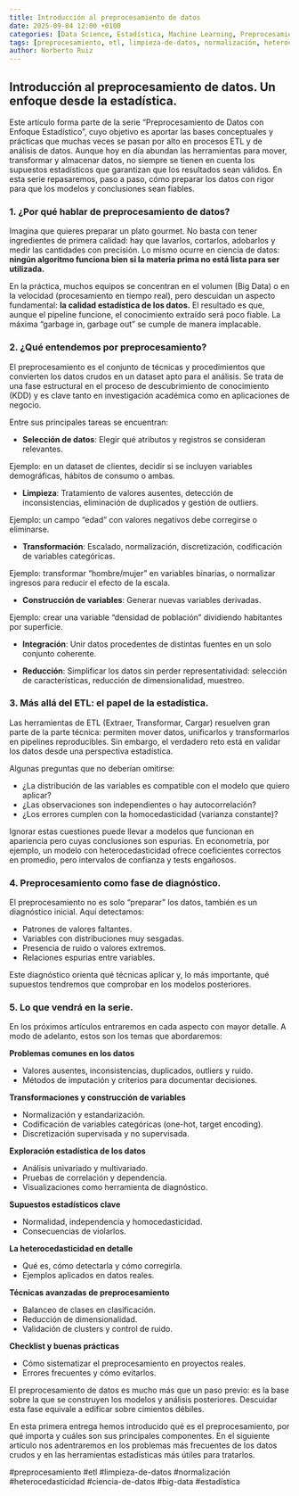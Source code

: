 ```yaml
---
title: Introducción al preprocesamiento de datos
date: 2025-09-04 12:00 +0100
categories: [Data Science, Estadística, Machine Learning, Preprocesamiento]
tags: [preprocesamiento, etl, limpieza-de-datos, normalización, heterocedasticidad, ciencia-de-datos, big-data, estadística]
author: Norberto Ruiz
---
```


## Introducción al preprocesamiento de datos. Un enfoque desde la estadística. 

Este artículo forma parte de la serie “Preprocesamiento de Datos con Enfoque Estadístico”, cuyo objetivo es aportar las bases conceptuales y prácticas que muchas veces se pasan por alto en procesos ETL y de análisis de datos. Aunque hoy en día abundan las herramientas para mover, transformar y almacenar datos, no siempre se tienen en cuenta los supuestos estadísticos que garantizan que los resultados sean válidos. En esta serie repasaremos, paso a paso, cómo preparar los datos con rigor para que los modelos y conclusiones sean fiables.

### 1. ¿Por qué hablar de preprocesamiento de datos?

Imagina que quieres preparar un plato gourmet. No basta con tener ingredientes de primera calidad: hay que lavarlos, cortarlos, adobarlos y medir las cantidades con precisión. Lo mismo ocurre en ciencia de datos: **ningún algoritmo funciona bien si la materia prima no está lista para ser utilizada.**

En la práctica, muchos equipos se concentran en el volumen (Big Data) o en la velocidad (procesamiento en tiempo real), pero descuidan un aspecto fundamental: **la calidad estadística de los datos.** El resultado es que, aunque el pipeline funcione, el conocimiento extraído será poco fiable. La máxima “garbage in, garbage out” se cumple de manera implacable.

### 2. ¿Qué entendemos por preprocesamiento?

El preprocesamiento es el conjunto de técnicas y procedimientos que convierten los datos crudos en un dataset apto para el análisis. Se trata de una fase estructural en el proceso de descubrimiento de conocimiento (KDD) y es clave tanto en investigación académica como en aplicaciones de negocio.

Entre sus principales tareas se encuentran:

- **Selección de datos**: Elegir qué atributos y registros se consideran relevantes.

Ejemplo: en un dataset de clientes, decidir si se incluyen variables demográficas, hábitos de consumo o ambas.

- **Limpieza**: Tratamiento de valores ausentes, detección de inconsistencias, eliminación de duplicados y gestión de outliers.

Ejemplo: un campo “edad” con valores negativos debe corregirse o eliminarse.

- **Transformación**: Escalado, normalización, discretización, codificación de variables categóricas.

Ejemplo: transformar “hombre/mujer” en variables binarias, o normalizar ingresos para reducir el efecto de la escala.

- **Construcción de variables**: Generar nuevas variables derivadas.

Ejemplo: crear una variable “densidad de población” dividiendo habitantes por superficie.

- **Integración**: Unir datos procedentes de distintas fuentes en un solo conjunto coherente.

- **Reducción**: Simplificar los datos sin perder representatividad: selección de características, reducción de dimensionalidad, muestreo.

### 3. Más allá del ETL: el papel de la estadística.

Las herramientas de ETL (Extraer, Transformar, Cargar) resuelven gran parte de la parte técnica: permiten mover datos, unificarlos y transformarlos en pipelines reproducibles. Sin embargo, el verdadero reto está en validar los datos desde una perspectiva estadística.

Algunas preguntas que no deberían omitirse:

- ¿La distribución de las variables es compatible con el modelo que quiero aplicar?
- ¿Las observaciones son independientes o hay autocorrelación?
- ¿Los errores cumplen con la homocedasticidad (varianza constante)?

Ignorar estas cuestiones puede llevar a modelos que funcionan en apariencia pero cuyas conclusiones son espurias. En econometría, por ejemplo, un modelo con heterocedasticidad ofrece coeficientes correctos en promedio, pero intervalos de confianza y tests engañosos.

### 4. Preprocesamiento como fase de diagnóstico.

El preprocesamiento no es solo “preparar” los datos, también es un diagnóstico inicial. Aquí detectamos:

- Patrones de valores faltantes.
- Variables con distribuciones muy sesgadas.
- Presencia de ruido o valores extremos.
- Relaciones espurias entre variables.

Este diagnóstico orienta qué técnicas aplicar y, lo más importante, qué supuestos tendremos que comprobar en los modelos posteriores.

### 5. Lo que vendrá en la serie.

En los próximos artículos entraremos en cada aspecto con mayor detalle. A modo de adelanto, estos son los temas que abordaremos:

**Problemas comunes en los datos**

- Valores ausentes, inconsistencias, duplicados, outliers y ruido.
- Métodos de imputación y criterios para documentar decisiones.

**Transformaciones y construcción de variables**

- Normalización y estandarización.
- Codificación de variables categóricas (one-hot, target encoding).
- Discretización supervisada y no supervisada.

**Exploración estadística de los datos**

- Análisis univariado y multivariado.
- Pruebas de correlación y dependencia.
- Visualizaciones como herramienta de diagnóstico.

**Supuestos estadísticos clave**

- Normalidad, independencia y homocedasticidad.
- Consecuencias de violarlos.

**La heterocedasticidad en detalle**

- Qué es, cómo detectarla y cómo corregirla.
- Ejemplos aplicados en datos reales.

**Técnicas avanzadas de preprocesamiento**

- Balanceo de clases en clasificación.
- Reducción de dimensionalidad.
- Validación de clusters y control de ruido.

**Checklist y buenas prácticas**

- Cómo sistematizar el preprocesamiento en proyectos reales.
- Errores frecuentes y cómo evitarlos.

El preprocesamiento de datos es mucho más que un paso previo: es la base sobre la que se construyen los modelos y análisis posteriores. Descuidar esta fase equivale a edificar sobre cimientos débiles.

En esta primera entrega hemos introducido qué es el preprocesamiento, por qué importa y cuáles son sus principales componentes. En el siguiente artículo nos adentraremos en los problemas más frecuentes de los datos crudos y en las herramientas estadísticas más útiles para tratarlos.


\#preprocesamiento \#etl \#limpieza-de-datos \#normalización \#heterocedasticidad \#ciencia-de-datos \#big-data \#estadística 

